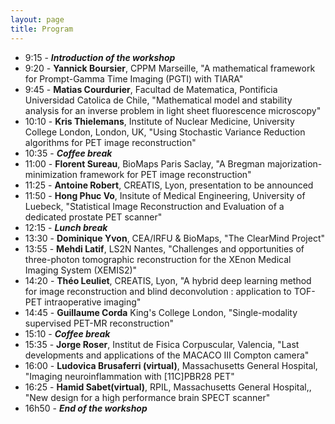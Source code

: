 ```yaml
---
layout: page
title: Program
---
```



- 9:15 - ***Introduction of the workshop***
- 9:20 - **Yannick Boursier**, CPPM Marseille, "A mathematical framework for Prompt-Gamma Time Imaging (PGTI) with TIARA"
- 9:45 - **Matias Courdurier**, Facultad de Matematica, Pontificia Universidad Catolica de Chile, "Mathematical model and stability analysis for an inverse problem in light sheet fluorescence microscopy"
- 10:10 - **Kris Thielemans**, Institute of Nuclear Medicine, University College London, London, UK, "Using Stochastic Variance Reduction algorithms for PET image reconstruction"
- 10:35 - ***Coffee break***
- 11:00 - **Florent Sureau**, BioMaps Paris Saclay, "A Bregman majorization-minimization framework for PET image reconstruction" 
- 11:25 - **Antoine Robert**, CREATIS, Lyon, presentation to be announced
- 11:50 -  **Hong Phuc Vo**, Insitute of Medical Engineering, University of Luebeck, "Statistical Image Reconstruction and Evaluation of a dedicated prostate PET scanner"
- 12:15 - ***Lunch break***
- 13:30 - **Dominique Yvon**, CEA/IRFU & BioMaps, "The ClearMind Project"
- 13:55 - **Mehdi Latif**, LS2N Nantes, "Challenges and opportunities of three-photon tomographic reconstruction for the XEnon Medical Imaging System (XEMIS2)"
- 14:20 - **Théo Leuliet**, CREATIS, Lyon, "A hybrid deep learning method for image reconstruction and blind deconvolution : application to TOF-PET intraoperative imaging"
- 14:45 - **Guillaume Corda** King's College London, "Single-modality supervised PET-MR reconstruction"
- 15:10 - ***Coffee break***
- 15:35 - **Jorge Roser**, Institut de Fisica Corpuscular, Valencia, "Last developments and applications of the MACACO III Compton camera"
- 16:00 - **Ludovica Brusaferri (virtual)**, Massachusetts General Hospital, "Imaging neuroinflammation with [11C]PBR28 PET" 
- 16:25 - **Hamid Sabet(virtual)**, RPIL, Massachusetts General Hospital,, "New design for a high performance brain SPECT scanner"
- 16h50 - ***End of the workshop***












